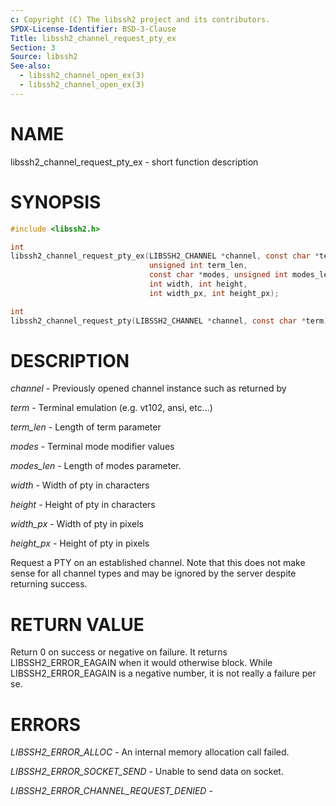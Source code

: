 ```yaml
---
c: Copyright (C) The libssh2 project and its contributors.
SPDX-License-Identifier: BSD-3-Clause
Title: libssh2_channel_request_pty_ex
Section: 3
Source: libssh2
See-also:
  - libssh2_channel_open_ex(3)
  - libssh2_channel_open_ex(3)
---
```


# NAME

libssh2_channel_request_pty_ex - short function description

# SYNOPSIS

~~~c
#include <libssh2.h>

int
libssh2_channel_request_pty_ex(LIBSSH2_CHANNEL *channel, const char *term,
                               unsigned int term_len,
                               const char *modes, unsigned int modes_len,
                               int width, int height,
                               int width_px, int height_px);

int
libssh2_channel_request_pty(LIBSSH2_CHANNEL *channel, const char *term);
~~~

# DESCRIPTION

*channel* - Previously opened channel instance such as returned by

*term* - Terminal emulation (e.g. vt102, ansi, etc...)

*term_len* - Length of term parameter

*modes* - Terminal mode modifier values

*modes_len* - Length of modes parameter.

*width* - Width of pty in characters

*height* - Height of pty in characters

*width_px* - Width of pty in pixels

*height_px* - Height of pty in pixels

Request a PTY on an established channel. Note that this does not make sense
for all channel types and may be ignored by the server despite returning
success.

# RETURN VALUE

Return 0 on success or negative on failure. It returns
LIBSSH2_ERROR_EAGAIN when it would otherwise block. While
LIBSSH2_ERROR_EAGAIN is a negative number, it is not really a failure per se.

# ERRORS

*LIBSSH2_ERROR_ALLOC* - An internal memory allocation call failed.

*LIBSSH2_ERROR_SOCKET_SEND* - Unable to send data on socket.

*LIBSSH2_ERROR_CHANNEL_REQUEST_DENIED* -
